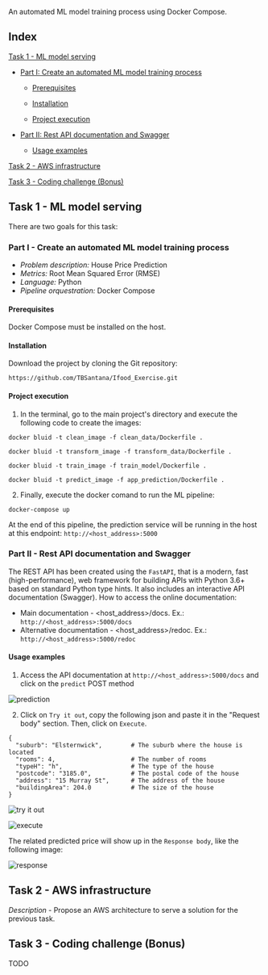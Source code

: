 An automated ML model training process using Docker Compose.

## Index

 [Task 1 - ML model serving](#task-1---ml-model-serving) 

  * [Part I: Create an automated ML model training process](#part-i---create-an-automated-ml-model-training-process)

    * [Prerequisites](#prerequisites)

    * [Installation](#installation)

    * [Project execution](#project-execution)

  * [Part II: Rest API documentation and Swagger](#part-ii---rest-api-documentation-and-swagger)

    * [Usage examples](#usage-examples)

[Task 2 - AWS infrastructure](#task-2---aws-infrastructure)

[Task 3 - Coding challenge (Bonus)](#task-3---coding-challenge-bonus)



## Task 1 - ML model serving
There are two goals for this task:

### Part I - Create an automated ML model training process
+ *Problem description:* House Price Prediction
+ *Metrics:* Root Mean Squared Error (RMSE)
+ *Language:* Python
+ *Pipeline orquestration:* Docker Compose

#### Prerequisites
Docker Compose must be installed on the host.

#### Installation
Download the project by cloning the Git repository: 

```https://github.com/TBSantana/Ifood_Exercise.git```

#### Project execution
1. In the terminal, go to the main project's directory and execute the following code to create the images:

```docker bluid -t clean_image -f clean_data/Dockerfile .```

```docker bluid -t transform_image -f transform_data/Dockerfile .```

```docker bluid -t train_image -f train_model/Dockerfile .```

```docker bluid -t predict_image -f app_prediction/Dockerfile .```

2. Finally, execute the docker comand to run the ML pipeline:

```docker-compose up```

At the end of this pipeline, the prediction service will be running in the host at this endpoint: ```http://<host_address>:5000```


### Part II - Rest API documentation and Swagger
The REST API has been created using the ```FastAPI```, that is a modern, fast (high-performance), web framework for building APIs with Python 3.6+ based on standard Python type hints. 
It also includes an interactive API documentation (Swagger). 
How to access the online documentation:
+ Main documentation - <host_address>/docs. Ex.: ```http://<host_address>:5000/docs```
+ Alternative documentation - <host_address>/redoc. Ex.: ```http://<host_address>:5000/redoc```

#### Usage examples
1. Access the API documentation at ```http://<host_address>:5000/docs``` and click on the ```predict``` POST method

![prediction](/images/usage_examples1.png)

2.  Click on ```Try it out```, copy the following json and paste it in the "Request body" section. Then, click on ```Execute```.

```
{
  "suburb": "Elsternwick",        # The suburb where the house is located
  "rooms": 4,                     # The number of rooms
  "typeH": "h",                   # The type of the house
  "postcode": "3185.0",           # The postal code of the house
  "address": "15 Murray St",      # The address of the house
  "buildingArea": 204.0           # The size of the house
}
```

![try it out](/images/usage_examples2.png)

![execute](/images/usage_examples4.png)

The related predicted price will show up in the ```Response body```, like the following image:

![response](/images/usage_examples3.png)

## Task 2 - AWS infrastructure
*Description* - Propose an AWS architecture to serve a solution for the previous task.

## Task 3 - Coding challenge (Bonus)
TODO
